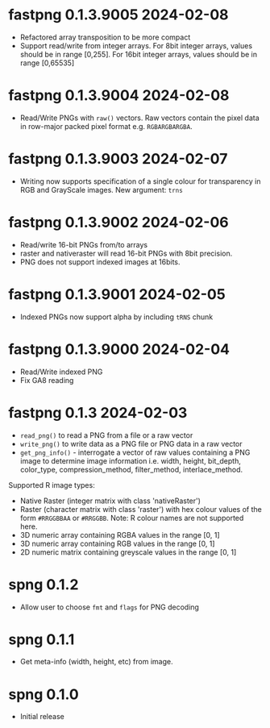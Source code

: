 
# fastpng 0.1.3.9005 2024-02-08

* Refactored array transposition to be more compact
* Support read/write from integer arrays.  For 8bit integer arrays, values should be
  in range [0,255].  For 16bit integer arrays, values should be in 
  range [0,65535]

# fastpng 0.1.3.9004 2024-02-08

* Read/Write PNGs with `raw()` vectors.  Raw vectors contain the pixel data in 
  row-major packed pixel format e.g. `RGBARGBARGBA`.

# fastpng 0.1.3.9003 2024-02-07

* Writing now supports specification of a single colour for transparency 
 in RGB and GrayScale images.  New argument: `trns` 

# fastpng 0.1.3.9002 2024-02-06

* Read/write 16-bit PNGs from/to arrays
* raster and nativeraster will read 16-bit PNGs with 8bit precision.
* PNG does not support indexed images at 16bits.

# fastpng 0.1.3.9001 2024-02-05

* Indexed PNGs now support alpha by including `tRNS` chunk

# fastpng 0.1.3.9000 2024-02-04

* Read/Write indexed PNG
* Fix GA8 reading

# fastpng 0.1.3  2024-02-03

* `read_png()` to read a PNG from a file or a raw vector
* `write_png()` to write data as a PNG file or PNG data in a raw vector
* `get_png_info()` - interrogate a vector of raw values containing a PNG image
  to determine image information i.e. width, height, bit_depth, color_type, 
  compression_method, filter_method, interlace_method.
  
Supported R image types:

* Native Raster (integer matrix with class 'nativeRaster')
* Raster (character matrix with class 'raster') with hex colour values of the 
  form `#RRGGBBAA` or `#RRGGBB`.  Note: R colour names are not supported here.
* 3D numeric array containing RGBA values in the range [0, 1]
* 3D numeric array containing RGB values in the range [0, 1]
* 2D numeric matrix containing greyscale values in the range [0, 1] 

# spng 0.1.2

* Allow user to choose `fmt` and `flags` for PNG decoding


# spng 0.1.1

* Get meta-info (width, height, etc) from image.


# spng 0.1.0

* Initial release
